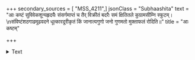 +++
secondary_sources = [ "MSS_4211",]
jsonClass = "Subhaashita"
text = "आः कष्टं सुविवेकशून्यहृदयैः संसर्गमाप्तं च तैर् विक्रीतं बदरैः समं क्षितितले कुग्रामसीम्नि स्फुटम्।  \nसंविष्टंशठगाढमूढवदने धूत्कारदूरीकृतं किं जानात्यगुणो जनो गुणमतो मुक्ताफलं रोदिति॥"
title = "आः कष्टम्"

+++

<details><summary>Text</summary>

आः कष्टं सुविवेकशून्यहृदयैः संसर्गमाप्तं च तैर् विक्रीतं बदरैः समं क्षितितले कुग्रामसीम्नि स्फुटम्।  
संविष्टंशठगाढमूढवदने धूत्कारदूरीकृतं किं जानात्यगुणो जनो गुणमतो मुक्ताफलं रोदिति॥
</details>
